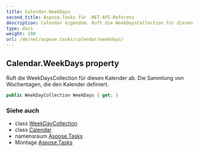 ```yaml
---
title: Calendar.WeekDays
second_title: Aspose.Tasks für .NET-API-Referenz
description: Calendar eigendom. Ruft die WeekDaysCollection für diesen Kalender ab. Die Sammlung von Wochentagen die den Kalender definiert.
type: docs
weight: 100
url: /de/net/aspose.tasks/calendar/weekdays/
---
```

## Calendar.WeekDays property

Ruft die WeekDaysCollection für diesen Kalender ab. Die Sammlung von Wochentagen, die den Kalender definiert.

```csharp
public WeekDayCollection WeekDays { get; }
```

### Siehe auch

* class [WeekDayCollection](../../weekdaycollection/)
* class [Calendar](../)
* namensraum [Aspose.Tasks](../../calendar/)
* Montage [Aspose.Tasks](../../../)


